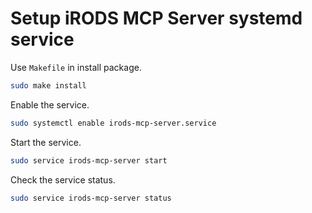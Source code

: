 # Setup iRODS MCP Server systemd service

Use `Makefile` in install package. 

```bash
sudo make install
```

Enable the service.
```bash
sudo systemctl enable irods-mcp-server.service
```

Start the service.
```bash
sudo service irods-mcp-server start
```

Check the service status.
```bash
sudo service irods-mcp-server status
```